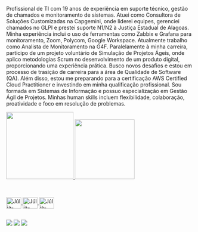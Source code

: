 Profissional de TI com 19 anos de experiência em suporte técnico, gestão de chamados e monitoramento de sistemas. Atuei como Consultora de Soluções Customizadas na Capgemini, onde liderei equipes, gerenciei chamados no GLPI e prestei suporte N1/N2 à Justiça Estadual de Alagoas. Minha experiência inclui o uso de ferramentas como Zabbix e Grafana para monitoramento, Zoom, Polycom, Google Workspace.
Atualmente trabalho como Analista de Monitoramento na G4F. Paralelamente à minha carreira, participo de um projeto voluntário de Simulação de Projetos Ágeis, onde aplico metodologias Scrum no desenvolvimento de um produto digital, proporcionando uma experiência prática. Busco novos desafios e estou em processo de trasição de carreira para a área de Qualidade de Software (QA). Além disso, estou me preparando para a certificação AWS Certified Cloud Practitioner e investindo em minha qualificação profissional. Sou formada em Sistemas de Informação e possuo especialização em Gestão Ágil de Projetos. Minhas human skills incluem flexibilidade, colaboração, proatividade e foco em resolução de problemas. 

<div>
    <a href="https://github.com/juliakarla">
    <img height="180em" src="https://github-readme-stats.vercel.app/api?username=juliakarla&show_icons=true&theme=dark&include_all_commits=true&count_private=true"/>
    <img height="160em" src="https://github-readme-stats.vercel.app/api/top-langs/?username=juliakarla&layuot=compact&langs_count=16&theme=dark"/>    
</div>
    
##

  <div style="display: inline_block"><br>
  <img align="center" alt="Júlia-AWS" height="30" width="40" src="https://cdn.jsdelivr.net/gh/devicons/devicon/icons/amazonwebservices/amazonwebservices-original.svg" />
  <img align="center" alt="Júlia-Windows" height="30" width="40"  src="https://cdn.jsdelivr.net/gh/devicons/devicon/icons/windows8/windows8-original.svg" />  
  <img align="center" alt="Júlia-Linux" height="30" width="40"  src="https://cdn.jsdelivr.net/gh/devicons/devicon/icons/linux/linux-original.svg" />     
  </div>    
    
##  
          
<div>
   <a href="https://instagram.com/juliakarla_jk" target="_blank"><img src="https://img.shields.io/badge/-Instagram-%23E4405F?style=for-the-badge&logo=instagram&logoColor=white" target="_blank"></a>
   <a href = "mailto:juliakarla@gmail.com"><img src="https://img.shields.io/badge/-Gmail-%23333?style=for-the-badge&logo=gmail&logoColor=white" target="_blank"></a>
   <a href="https://www.linkedin.com/in/juliakarla" target="_blank"><img src="https://img.shields.io/badge/-LinkedIn-%230077B5?style=for-the-badge&logo=linkedin&logoColor=white" target="_blank"></a> 
</div>
